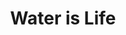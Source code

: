 ---
pid: pt120
title: Water is Life
location_transcription: Penn Treaty Park or other park by water
coordinates: "[-75.12906953901, 39.966421910658]"
zipcode: '19355'
gen_neighborhood: 
neighborhood: 
outside_phl: 'Malvern PA '
age: '52'
age_range: 50-59
instagram: 
image_file_name: pt_120.jpg
proposal_transcription: |-
  An homage to water
  Water droplet; huge scale; w/ all things that depend on water in a collage; like stained glass, it glows... water splash pad around the base for kids/adults
topic: Environment,Sustainability
topic_summary: 0, 0
type: 2D,Fountain,Mural,Sculpture Statue
keywords_other: water, collage, environment
credit: Mary Hunot
image_labels: 
twitter: 
facebook: 
permalink: "/monuments/pt120/"
layout: item-page
---
